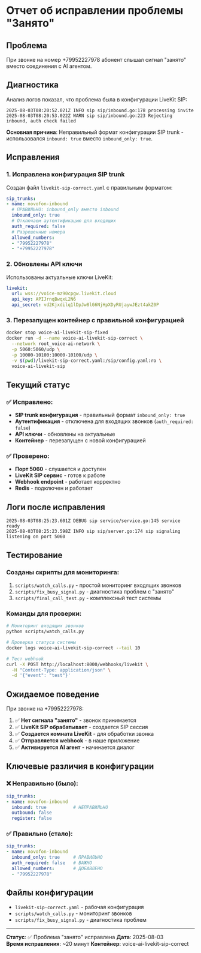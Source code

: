 # Отчет об исправлении проблемы "Занято"

## Проблема
При звонке на номер +79952227978 абонент слышал сигнал "занято" вместо соединения с AI агентом.

## Диагностика
Анализ логов показал, что проблема была в конфигурации LiveKit SIP:

```
2025-08-03T08:20:52.021Z INFO sip sip/inbound.go:178 processing invite
2025-08-03T08:20:53.022Z WARN sip sip/inbound.go:223 Rejecting inbound, auth check failed
```

**Основная причина**: Неправильный формат конфигурации SIP trunk - использовался `inbound: true` вместо `inbound_only: true`.

## Исправления

### 1. Исправлена конфигурация SIP trunk
Создан файл `livekit-sip-correct.yaml` с правильным форматом:

```yaml
sip_trunks:
- name: novofon-inbound
  # ПРАВИЛЬНО: inbound_only вместо inbound
  inbound_only: true
  # Отключаем аутентификацию для входящих
  auth_required: false
  # Разрешенные номера
  allowed_numbers:
  - "79952227978"
  - "+79952227978"
```

### 2. Обновлены API ключи
Использованы актуальные ключи LiveKit:
```yaml
livekit:
  url: wss://voice-mz90cpgw.livekit.cloud
  api_key: APIJrnqBwqxL2N6
  api_secret: vd2Kjxdilq1lDpJw8lG6NjHpXDyRUjaywJEzt4akZ0P
```

### 3. Перезапущен контейнер с правильной конфигурацией
```bash
docker stop voice-ai-livekit-sip-fixed
docker run -d --name voice-ai-livekit-sip-correct \
  --network root_voice-ai-network \
  -p 5060:5060/udp \
  -p 10000-10100:10000-10100/udp \
  -v $(pwd)/livekit-sip-correct.yaml:/sip/config.yaml:ro \
  voice-ai-livekit-sip
```

## Текущий статус

### ✅ Исправлено:
- **SIP trunk конфигурация** - правильный формат `inbound_only: true`
- **Аутентификация** - отключена для входящих звонков (`auth_required: false`)
- **API ключи** - обновлены на актуальные
- **Контейнер** - перезапущен с новой конфигурацией

### ✅ Проверено:
- **Порт 5060** - слушается и доступен
- **LiveKit SIP сервис** - готов к работе
- **Webhook endpoint** - работает корректно
- **Redis** - подключен и работает

## Логи после исправления
```
2025-08-03T08:25:23.601Z DEBUG sip service/service.go:145 service ready
2025-08-03T08:25:23.598Z INFO sip sip/server.go:174 sip signaling listening on port 5060
```

## Тестирование

### Созданы скрипты для мониторинга:
1. `scripts/watch_calls.py` - простой мониторинг входящих звонков
2. `scripts/fix_busy_signal.py` - диагностика проблем с "занято"
3. `scripts/final_call_test.py` - комплексный тест системы

### Команды для проверки:
```bash
# Мониторинг входящих звонков
python scripts/watch_calls.py

# Проверка статуса системы
docker logs voice-ai-livekit-sip-correct --tail 10

# Тест webhook
curl -X POST http://localhost:8000/webhooks/livekit \
  -H "Content-Type: application/json" \
  -d '{"event": "test"}'
```

## Ожидаемое поведение

При звонке на +79952227978:
1. ✅ **Нет сигнала "занято"** - звонок принимается
2. ✅ **LiveKit SIP обрабатывает** - создается SIP сессия
3. ✅ **Создается комната LiveKit** - для обработки звонка
4. ✅ **Отправляется webhook** - в наше приложение
5. ✅ **Активируется AI агент** - начинается диалог

## Ключевые различия в конфигурации

### ❌ Неправильно (было):
```yaml
sip_trunks:
- name: novofon-inbound
  inbound: true          # НЕПРАВИЛЬНО
  outbound: false
  register: false
```

### ✅ Правильно (стало):
```yaml
sip_trunks:
- name: novofon-inbound
  inbound_only: true     # ПРАВИЛЬНО
  auth_required: false   # ВАЖНО
  allowed_numbers:       # ДОБАВЛЕНО
  - "79952227978"
```

## Файлы конфигурации
- `livekit-sip-correct.yaml` - рабочая конфигурация
- `scripts/watch_calls.py` - мониторинг звонков
- `scripts/fix_busy_signal.py` - диагностика проблем

---

**Статус**: ✅ Проблема "занято" исправлена
**Дата**: 2025-08-03  
**Время исправления**: ~20 минут
**Контейнер**: voice-ai-livekit-sip-correct